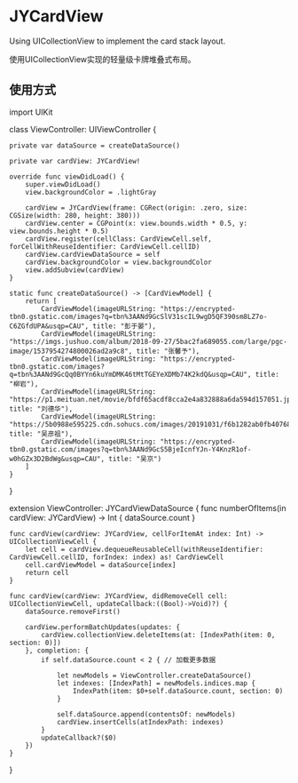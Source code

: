 # JYCardView
Using UICollectionView to implement the card stack layout.

使用UICollectionView实现的轻量级卡牌堆叠式布局。



## 使用方式

import UIKit

class ViewController: UIViewController {

    private var dataSource = createDataSource()
    
    private var cardView: JYCardView!
    
    override func viewDidLoad() {
        super.viewDidLoad()
        view.backgroundColor = .lightGray
        
        cardView = JYCardView(frame: CGRect(origin: .zero, size: CGSize(width: 280, height: 380)))
        cardView.center = CGPoint(x: view.bounds.width * 0.5, y: view.bounds.height * 0.5)
        cardView.register(cellClass: CardViewCell.self, forCellWithReuseIdentifier: CardViewCell.cellID)
        cardView.cardViewDataSource = self
        cardView.backgroundColor = view.backgroundColor
        view.addSubview(cardView)
    }
    
    static func createDataSource() -> [CardViewModel] {
        return [
            CardViewModel(imageURLString: "https://encrypted-tbn0.gstatic.com/images?q=tbn%3AANd9GcSlV31scIL9wgD5QF390sm8LZ7o-C6ZGfdUPA&usqp=CAU", title: "彭于晏"),
            CardViewModel(imageURLString: "https://imgs.jushuo.com/album/2018-09-27/5bac2fa689055.com/large/pgc-image/1537954274800026ad2a9c8", title: "张馨予"),
            CardViewModel(imageURLString: "https://encrypted-tbn0.gstatic.com/images?q=tbn%3AANd9GcQq0BYYn6kuYmDMK46tMtTGEYeXDMb74K2kdQ&usqp=CAU", title: "柳岩"),
            CardViewModel(imageURLString: "https://p1.meituan.net/movie/bfdf65acdf8cca2e4a832888a6da594d157051.jpg@750w_680h_1e_1c", title: "刘德华"),
            CardViewModel(imageURLString: "https://5b0988e595225.cdn.sohucs.com/images/20191031/f6b1282ab0fb407689461b8875557db0.jpeg", title: "吴彦祖"),
            CardViewModel(imageURLString: "https://encrypted-tbn0.gstatic.com/images?q=tbn%3AANd9GcS5BjeIcnfYJn-Y4KnzR1of-w0hGZx3D2BdWg&usqp=CAU", title: "吴京")
        ]
    }
}

extension ViewController: JYCardViewDataSource {
    func numberOfItems(in cardView: JYCardView) -> Int {
        dataSource.count
    }
    
    func cardView(cardView: JYCardView, cellForItemAt index: Int) -> UICollectionViewCell {
        let cell = cardView.dequeueReusableCell(withReuseIdentifier: CardViewCell.cellID, forIndex: index) as! CardViewCell
        cell.cardViewModel = dataSource[index]
        return cell
    }
    
    func cardView(cardView: JYCardView, didRemoveCell cell: UICollectionViewCell, updateCallback:((Bool)->Void)?) {
        dataSource.removeFirst()
        
        cardView.performBatchUpdates(updates: {
            cardView.collectionView.deleteItems(at: [IndexPath(item: 0, section: 0)])
        }, completion: {
            if self.dataSource.count < 2 { // 加载更多数据
                
                let newModels = ViewController.createDataSource()
                let indexes: [IndexPath] = newModels.indices.map {
                    IndexPath(item: $0+self.dataSource.count, section: 0)
                }
                
                self.dataSource.append(contentsOf: newModels)
                cardView.insertCells(atIndexPath: indexes)
            }
            updateCallback?($0)
        })
    }
}

